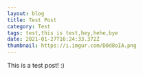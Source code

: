```yaml
---
layout: blog
title: Test Post
category: Test
tags: test,this is test,hey,hehe,bye
date: 2021-01-27T16:24:33.372Z
thumbnail: https://i.imgur.com/D0d8oIA.png
---
```

This is a test post! :)
